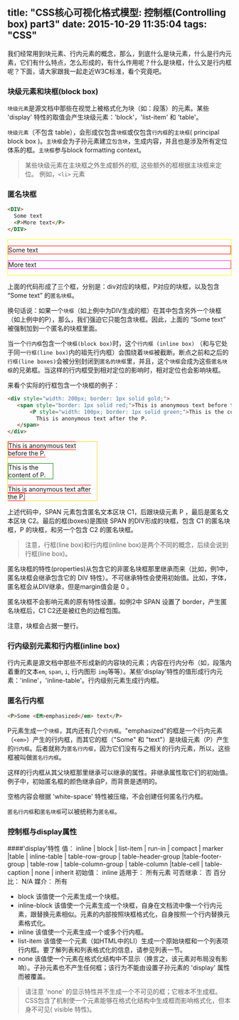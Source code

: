 title: "CSS核心可视化格式模型: 控制框(Controlling box) part3"
date: 2015-10-29 11:35:04
tags: "CSS"
---

我们经常用到块元素、行内元素的概念，那么，到底什么是块元素，什么是行内元素，它们有什么特点，怎么形成的，有什么作用呢？什么是块框，什么又是行内框呢？下面，请大家跟我一起走近W3C标准，看个究竟吧。
<!--more-->
### 块级元素和块框(block box)
`块级元素`是源文档中那些在视觉上被格式化为块（如：段落）的元素。某些 'display' 特性的取值会产生块级元素：'block'，'list-item' 和 'table'。

`块级元素`（不包含 table），会形成仅包含`块框`或仅包含`行内框`的`主块框`( principal block box )。`主块框`会为子孙元素建立`包含块`，生成内容，并且也是涉及所有定位体系的框。`主块框`参与block formatting context。

> 某些块级元素在主块框之外生成额外的框, 这些额外的框根据主块框来定位。 例如，`<li>` 元素


### 匿名块框

```html
<DIV>
  Some text
  <P>More text</P>
</DIV>
```

<DIV style="border: 1px solid #ff0;"> <p style="border: 1px solid #f00;">Some text</p> <P style="border: 1px solid #f0f;">More text</P> </DIV>

上面的代码形成了三个框，分别是：div对应的块框，P对应的块框，以及包含 “Some text” 的`匿名块框`。

换句话说：如果一个`块框`（如上例中为DIV生成的框）在其中包含另外一个块框（如上例中的P），那么，我们强迫它只能包含块框。因此，上面的 “Some text” 被强制加到一个匿名的块框里面。

当一个`行内框`包含一个`块框(block box)`时，这个`行内框 (inline box)` （和与它处于同一`行框(line box)`内的祖先行内框）会围绕着`块框`被截断。断点之前和之后的`行框(line boxes)`会被分别封闭到`匿名的块框`里，并且，这个`块框`会成为这些`匿名块框`的兄弟框。当这样的行内框受到相对定位的影响时，相对定位也会影响块框。

来看个实际的行框包含一个块框的例子：
```html
<div style="width: 200px; border: 1px solid gold;">
   <span style="border: 1px solid red;">This is anonymous text before the P.
       <P style="width: 100px; border: 1px solid green;">This is the content of P.</P>
         This is anonymous text after the P.
   </span>
</div>
```

<div style="width: 200px; border: 1px solid gold;"> <span style="border: 1px solid red;">This is anonymous text before the P. <P style="width: 100px; border: 1px solid green;">This is the content of P.</P> This is anonymous text after the P. </span> </div>

上述代码中，SPAN 元素包含匿名文本区块 C1，后跟块级元素 P ，最后是匿名文本区块 C2。最后的框(boxes)是围绕 SPAN 的DIV形成的块框，包含 C1 的匿名块框，P 的块框，和另一个包含 C2 的匿名块框。

> 注意，行框(line box)和行内框(inline box)是两个不同的概念，后续会说到行框(line box)。

匿名块框的特性(properties)从包含它的非匿名块框那里继承而来（比如，例1中，匿名块框会继承包含它的 DIV 特性）。不可继承特性会使用初始值。比如，字体，匿名框会从DIV继承，但是margin值会是 0 。

匿名块框不会影响元素的原有特性设置。如例2中 SPAN 设置了 border，产生匿名块框后，C1 C2还是被红色的边框包围。

注意，块框会占据一整行。


### 行内级别元素和行内框(inline box)

行内元素是源文档中那些不形成新的内容块的元素；内容在行内分布（如，段落内着重的文本`em`, `span`, `i`, 行内图形 `img`等等）。某些'display'特性的值形成行内元素：'inline'，'inline-table'。行内级别元素生成行内框。

### 匿名行内框

```html
<P>Some <EM>emphasized</em> text</P>
```

P元素生成一个`块框`，其内还有几个`行内框`。"emphasized"的框是一个行内元素（`<em>`）产生的行内框，而其它的框（"Some" 和 "text"）是块级元素（P）产生的`行内框`。后者就称为`匿名行内框`，因为它们没有与之相关的行内元素，所以，这些框被叫做`匿名行内框`。

这样的行内框从其父块框那里继承可以继承的属性。非继承属性取它们的初始值。例子中，初始匿名框的颜色继承自P，而背景是透明的。

空格内容会根据 'white-space' 特性被压缩，不会创建任何匿名行内框。

`匿名行内框`和`匿名块框`可以被统称为`匿名框`。

###  控制框与display属性

####'display'特性
值：      inline | block | list-item | run-in | compact | marker |table | inline-table | table-row-group | table-header-group |table-footer-group | table-row | table-column-group | table-column |table-cell | table-caption | none | inherit
初始值：    inline
适用于：    所有元素
可否继承：   否
百分比：    N/A
媒介：     所有

- block
该值使一个元素生成一个块框。
- inline-block
该值使一个元素生成一个块框，自身在文档流中像一个行内元素，跟替换元素相似。元素的内部按照块框格式化，自身按照一个行内替换元素格式化。
- inline
该值使一个元素生成一个或多个行内框。
- list-item
该值使一个元素（如HTML中的LI）生成一个原始块框和一个列表项行内框。要了解列表和列表格式化的信息，请参见列表一节。
- none
该值使一个元素在格式化结构中不显示（换言之，该元素对布局没有影响）。子孙元素也不产生任何框；该行为不能由设置子孙元素的 'display' 属性而被覆盖。

> 请注意 'none' 的显示特性并不生成一个不可见的框；它根本不生成框。CSS包含了机制使一个元素能够在格式化结构中生成框而影响格式化，但本身不可见( visible 特性)。

